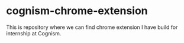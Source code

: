 # cognism-chrome-extension
This is repository where we can find chrome extension I have build for internship at Cognism.
